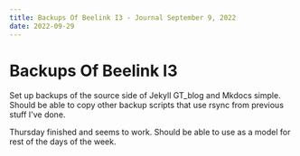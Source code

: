 ```yaml
---
title: Backups Of Beelink I3 - Journal September 9, 2022
date: 2022-09-29
---
```


# Backups Of Beelink I3

Set up backups of the source side of Jekyll GT_blog and Mkdocs simple. Should be able to copy other backup scripts that use rsync from previous stuff I've done.

Thursday finished and seems to work. Should be able to use as a model for rest of the days of the week.
